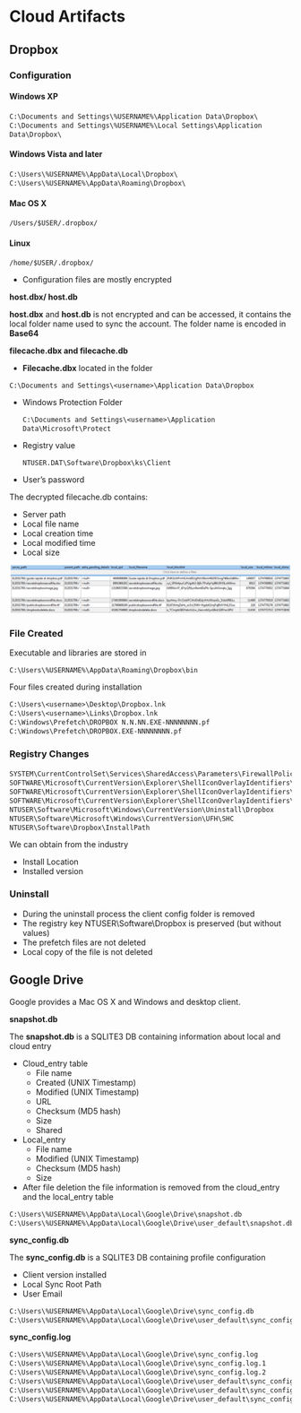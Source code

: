 # Cloud Artifacts

## Dropbox

### Configuration

#### Windows XP

```text
C:\Documents and Settings\%USERNAME%\Application Data\Dropbox\
C:\Documents and Settings\%USERNAME%\Local Settings\Application Data\Dropbox\
```

#### Windows Vista and later

```text
C:\Users\%USERNAME%\AppData\Local\Dropbox\
C:\Users\%USERNAME%\AppData\Roaming\Dropbox\
```

#### Mac OS X

```text
/Users/$USER/.dropbox/
```

#### Linux

```text
/home/$USER/.dropbox/
```

* Configuration files are mostly encrypted

**host.dbx/ host.db**

**host.dbx** and **host.db** is not encrypted and can be accessed, it contains the local folder name used to sync the account. The folder name is encoded in **Base64**

**filecache.dbx and filecache.db**

* **Filecache.dbx** located in the folder

```text
C:\Documents and Settings\<username>\Application Data\Dropbox
```

* Windows Protection Folder

  ```text
  C:\Documents and Settings\<username>\Application Data\Microsoft\Protect
  ```

* Registry value

  ```text
  NTUSER.DAT\Software\Dropbox\ks\Client
  ```

* User’s password

The decrypted filecache.db contains:

* Server path
* Local file name
* Local creation time
* Local modified time
* Local size

![](../.gitbook/assets/image%20%2877%29.png)

### File Created

Executable and libraries are stored in

```text
C:\Users\%USERNAME%\AppData\Roaming\Dropbox\bin
```

Four files created during installation

```text
C:\Users\<username>\Desktop\Dropbox.lnk
C:\Users\<username>\Links\Dropbox.lnk
C:\Windows\Prefetch\DROPBOX N.N.NN.EXE-NNNNNNNN.pf
C:\Windows\Prefetch\DROPBOX.EXE-NNNNNNNN.pf
```

### Registry Changes

```text
SYSTEM\CurrentControlSet\Services\SharedAccess\Parameters\FirewallPolicy\FirewallRules
SOFTWARE\Microsoft\CurrentVersion\Explorer\ShellIconOverlayIdentifiers\DropBoxExt1
SOFTWARE\Microsoft\CurrentVersion\Explorer\ShellIconOverlayIdentifiers\DropBoxExt1
SOFTWARE\Microsoft\CurrentVersion\Explorer\ShellIconOverlayIdentifiers\DropBoxExt1
NTUSER\Software\Microsoft\Windows\CurrentVersion\Uninstall\Dropbox
NTUSER\Software\Microsoft\Windows\CurrentVersion\UFH\SHC
NTUSER\Software\Dropbox\InstallPath
```

We can obtain from the industry

* Install Location
* Installed version

### Uninstall

* During the uninstall process the client config folder is removed
* The registry key NTUSER\Software\Dropbox is preserved \(but without values\)
* The prefetch files are not deleted
* Local copy of the file is not deleted

## Google Drive

Google provides a Mac OS X and Windows and desktop client.

**snapshot.db**

The **snapshot.db** is a SQLITE3 DB containing information about local and cloud entry

* Cloud\_entry table
  * File name
  * Created \(UNIX Timestamp\)
  * Modified \(UNIX Timestamp\)
  * URL
  * Checksum \(MD5 hash\)
  * Size
  * Shared
* Local\_entry
  * File name
  * Modified \(UNIX Timestamp\)
  * Checksum \(MD5 hash\)
  * Size
* After file deletion the file information is removed from the cloud\_entry and the local\_entry table

```text
C:\Users\%USERNAME%\AppData\Local\Google\Drive\snapshot.db
C:\Users\%USERNAME%\AppData\Local\Google\Drive\user_default\snapshot.db
```

**sync\_config.db**

The **sync\_config.db** is a SQLITE3 DB containing profile configuration

* Client version installed
* Local Sync Root Path
* User Email

```text
C:\Users\%USERNAME%\AppData\Local\Google\Drive\sync_config.db
C:\Users\%USERNAME%\AppData\Local\Google\Drive\user_default\sync_config.db
```

**sync\_config.log**

```text
C:\Users\%USERNAME%\AppData\Local\Google\Drive\sync_config.log
C:\Users\%USERNAME%\AppData\Local\Google\Drive\sync_config.log.1
C:\Users\%USERNAME%\AppData\Local\Google\Drive\sync_config.log.2
C:\Users\%USERNAME%\AppData\Local\Google\Drive\user_default\sync_config.log
C:\Users\%USERNAME%\AppData\Local\Google\Drive\user_default\sync_config.log.1
C:\Users\%USERNAME%\AppData\Local\Google\Drive\user_default\sync_config.log.2
```

